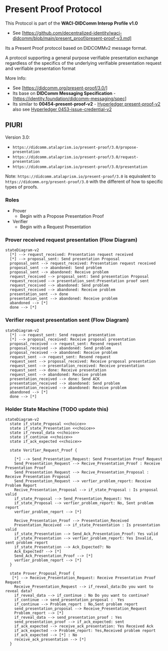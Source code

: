 # Present Proof Protocol

This Protocol is part of the **WACI-DIDComm Interop Profile v1.0**
- See [https://github.com/decentralized-identity/waci-didcomm/blob/main/present_proof/present-proof-v3.md]

Its a Present Proof protocol based on DIDCOMMv2 message format.

A protocol supporting a general purpose verifiable presentation exchange regardless of the specifics of the underlying verifiable presentation request and verifiable presentation format

More Info:
- See [https://didcomm.org/present-proof/3.0/]
- Its base on **DIDComm Messaging Specification** - [https://identity.foundation/didcomm-messaging/spec]
- Its similar to **00454-present-proof-v2** - [Hyperledger present-proof-v2](https://github.com/hyperledger/aries-rfcs/tree/main/features/0454-present-proof-v2) also see
[Hyperledger 0453-issue-credential-v2](https://github.com/hyperledger/aries-rfcs/blob/main/features/0453-issue-credential-v2/README.md)

## PIURI

Version 3.0:
- `https://didcomm.atalaprism.io/present-proof/3.0/propose-presentation`
- `https://didcomm.atalaprism.io/present-proof/3.0/request-presentation`
- `https://didcomm.atalaprism.io/present-proof/3.0/presentation`

Note: `https://didcomm.atalaprism.io/present-proof/3.0` is equivalent to `https://didcomm.org/present-proof/3.0` with the different of how to specific types of proofs.

### Roles

- Prover
  - Begin with a Propose Presentation Proof
- Verifier
  - Begin with a Request Presentation

### Prover received request presentation (Flow Diagram)

```mermaid
stateDiagram-v2
  [*] --> request_received: Presentation request received
  [*] --> proposal_sent: Send presentation Proposal
  proposal_sent --> request_received: Presentation request received
  proposal_sent --> abandoned: Send problem
  proposal_sent --> abandoned: Receive problem
  request_received --> proposal_sent: Send presentation Proposal
  request_received --> presentation_sent:Presentation proof sent
  request_received --> abandoned: Send problem
  request_received --> abandoned: Receive problem
  presentation_sent --> done
  presentation_sent --> abandoned: Receive problem
  abandoned --> [*]
  done --> [*]
```

### Verifier request presentation sent  (Flow Diagram)


```mermaid
stateDiagram-v2
  [*] --> request_sent: Send request presentation
  [*] --> proposal_received: Receive proposal presentation
  proposal_received --> request_sent: Resend request
  proposal_received --> abandoned: Send problem
  proposal_received --> abandoned: Receive problem
  request_sent --> request_sent: Resend request
  request_sent --> proposal_received: Receive proposal presentation
  request_sent --> presentation_received: Receive presentation
  request_sent --> done: Receive presentation
  request_sent --> abandoned: Receive problem
  presentation_received --> done: Send ACK
  presentation_received --> abandoned: Send problem
  presentation_received --> abandoned: Receive problem
  abandoned --> [*]
  done --> [*]
```

### Holder State Machine (TODO update this)

```mermaid
stateDiagram-v2
  state if_state_Proposal <<choice>>
  state if_state_Presentation <<choice>>
  state if_reveal_data <<choice>>
  state if_continue <<choice>>
  state if_ack_expected <<choice>>

  state Verifier_Request_Proof {

    [*] --> Send_Presentation_Request: Send Presentation Proof Request
    Send_Presentation_Request --> Recive_Presentation_Proof : Receive Presentation Proof
    Send_Presentation_Request --> Recive_Presentation_Proposal : Receive Presentation Proposal
    Send_Presentation_Request --> verfier_problem_report: Receive Problem Report
    Recive_Presentation_Proposal --> if_state_Proposal : Is proposal valid
    if_state_Proposal --> Send_Presentation_Request: Yes
    if_state_Proposal --> verfier_problem_report: No, Sent problem report
    verfier_problem_report --> [*]

    Recive_Presentation_Proof --> Presentation_Received
    Presentation_Received --> if_state_Presentation : Is presentation valid
    if_state_Presentation --> Send_Ack_Presentation_Proof: Yes valid
    if_state_Presentation --> verfier_problem_report: Yes Invalid, sent problem report
    if_state_Presentation --> Ack_Expected?: No
    Ack_Expected? --> [*]
    Send_Ack_Presentation_Proof --> [*]
    verfier_problem_report --> [*]
  }

  state Prover_Proposal_Proof {
   [*] --> Receive_Presentation_Request: Receive Presentation Proof Request
    Receive_Presentation_Request --> if_reveal_data:Do you want to reveal data?
    if_reveal_data --> if_continue : No Do you want to continue?
    if_continue --> send_presentation_proposal :  Yes
    if_continue --> Problem_report : No,Sent problem report
    send_presentation_proposal --> Receive_Presentation_Request
    Problem_report --> [*]
    if_reveal_data --> send_presentation_proof : Yes
    send_presentation_proof --> if_ack_expected: sent
    if_ack_expected --> receive_ack_presentation: Yes Received Ack
    if_ack_expected --> Problem_report: Yes,Received problem report
    if_ack_expected --> [*] : No
    receive_ack_presentation --> [*]
  }


```

